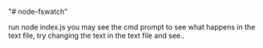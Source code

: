 "# node-fswatch" 

run node index.js
you may see the cmd prompt to see what happens in the text file, try changing the text in the text file and see..
